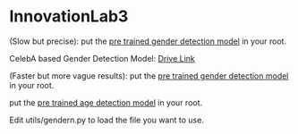 # InnovationLab3

(Slow but precise): put the [pre trained gender detection model](https://data.vision.ee.ethz.ch/cvl/rrothe/imdb-wiki/static/gender.caffemodel) in your root.

CelebA based Gender Detection Model: [Drive Link](https://drive.google.com/file/d/1H8UzJURLl69GGZC9ZA9zZ1DSbCFP-55I/view?usp=sharing)

(Faster but more vague results): put the [pre trained gender detection model](https://drive.google.com/file/d/1W_moLzMlGiELyPxWiYQJ9KFaXroQ_NFQ/view) in your root.

put the [pre trained age detection model](https://drive.google.com/u/0/uc?id=1kiusFljZc9QfcIYdU2s7xrtWHTraHwmW&export=download) in your root.

Edit utils/gendern.py to load the file you want to use.


